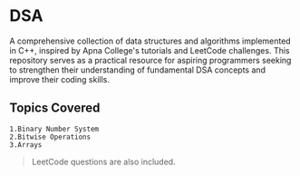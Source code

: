 # DSA

A comprehensive collection of data structures and algorithms implemented in C++, inspired by Apna College's tutorials and LeetCode challenges. This repository serves as a practical resource for aspiring programmers seeking to strengthen their understanding of fundamental DSA concepts and improve their coding skills.

## Topics Covered

    1.Binary Number System
    2.Bitwise Operations
    3.Arrays

> LeetCode questions are also included.
